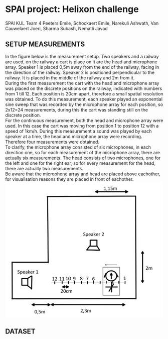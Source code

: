 # SPAI project: Helixon challenge
SPAI KUL Team 4
Peeters Emile, Schockaert Emile, Narekuli Ashwath, Van Cauwelaert Joeri, Sharma Subash, Nematli Javad

## SETUP MEASUREMENTS
In the figure below is the measurement setup. Two speakers and a railway are used, on the railway a cart is place on it are the head and microphone array. Speaker 1 is placed 0,5m away from the end of the railway, facing in the direction of the railway. Speaker 2 is positioned perpendicular to the railway. It is placed in the middle of the railway and 2m from it.<br />
During the first measurement the cart with the head and microphone array was placed on the discrete positions on the railway, indicated with numbers from 1 till 12. Each position is 20cm apart, therefore a small spatial resolution was obtained. To do this measurement, each speaker played an exponential sine sweep that was recorded by the microphone array for each position, so 2x12=24 measurements, during this the cart was standing still on the discrete position.<br />
For the continuous measurement, both the head and microphone array were used. In this case the cart was moving from position 1 to position 12 with a speed of 1km/h. During this measurement a sound was played by each speaker at a time, the head and microphone array were recording. Therefore four measurements were obtained.<br />
To clarify, the microphone array consisted of six microphones, in each direction one, so for each measurement of the microphone array, there are actually six measurements. The head consists of two microphones, one for the left and one for the right ear, so for every measurement for the head, there are actually two measurements.<br />
Be aware that the microphone array and head are placed above eachother, for visualisation reasons they are placed in front of eachother.
![Screenshot](./images/measurement_setup.jpg)

## DATASET
